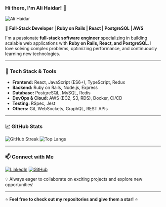 ### Hi there, I'm Ali Haidar! 👋

![Ali Haidar]([https://imgur.com/a/aB5xzJ4])

🚀 **Full-Stack Developer | Ruby on Rails | React | PostgreSQL | AWS**

I'm a passionate **full-stack software engineer** specializing in building scalable web applications with **Ruby on Rails, React, and PostgreSQL**. I love solving complex problems, optimizing performance, and continuously learning new technologies.

---

### 🔧 **Tech Stack & Tools**
- **Frontend:** React, JavaScript (ES6+), TypeScript, Redux
- **Backend:** Ruby on Rails, Node.js, Express
- **Database:** PostgreSQL, MySQL, Redis
- **DevOps & Cloud:** AWS (EC2, S3, RDS), Docker, CI/CD
- **Testing:** RSpec, Jest
- **Others:** Git, WebSockets, GraphQL, REST APIs

---

### 📈 **GitHub Stats**
![GitHub Streak](https://streak-stats.demolab.com?user=AliHaidar322&theme=tokyonight&hide_border=true)
![Top Langs](https://github-readme-stats.vercel.app/api/top-langs/?username=AliHaidar322&layout=compact&theme=tokyonight)

---

### 📫 **Connect with Me**
[![LinkedIn](https://img.shields.io/badge/LinkedIn-blue?style=flat&logo=linkedin&logoColor=white)](https://www.linkedin.com/in/ali-haidar-453ba0267) 
[![GitHub](https://img.shields.io/badge/GitHub-black?style=flat&logo=github&logoColor=white)](https://github.com/AliHaidar322)

💡 Always eager to collaborate on exciting projects and explore new opportunities!

---

⭐ **Feel free to check out my repositories and give them a star!** ⭐

